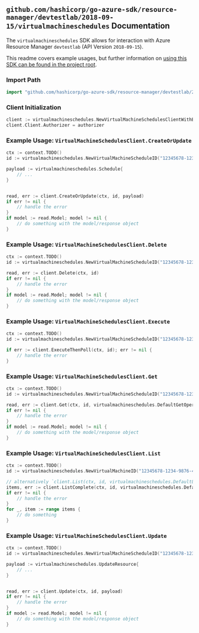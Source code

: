 
## `github.com/hashicorp/go-azure-sdk/resource-manager/devtestlab/2018-09-15/virtualmachineschedules` Documentation

The `virtualmachineschedules` SDK allows for interaction with Azure Resource Manager `devtestlab` (API Version `2018-09-15`).

This readme covers example usages, but further information on [using this SDK can be found in the project root](https://github.com/hashicorp/go-azure-sdk/tree/main/docs).

### Import Path

```go
import "github.com/hashicorp/go-azure-sdk/resource-manager/devtestlab/2018-09-15/virtualmachineschedules"
```


### Client Initialization

```go
client := virtualmachineschedules.NewVirtualMachineSchedulesClientWithBaseURI("https://management.azure.com")
client.Client.Authorizer = authorizer
```


### Example Usage: `VirtualMachineSchedulesClient.CreateOrUpdate`

```go
ctx := context.TODO()
id := virtualmachineschedules.NewVirtualMachineScheduleID("12345678-1234-9876-4563-123456789012", "example-resource-group", "labName", "virtualMachineName", "scheduleName")

payload := virtualmachineschedules.Schedule{
	// ...
}


read, err := client.CreateOrUpdate(ctx, id, payload)
if err != nil {
	// handle the error
}
if model := read.Model; model != nil {
	// do something with the model/response object
}
```


### Example Usage: `VirtualMachineSchedulesClient.Delete`

```go
ctx := context.TODO()
id := virtualmachineschedules.NewVirtualMachineScheduleID("12345678-1234-9876-4563-123456789012", "example-resource-group", "labName", "virtualMachineName", "scheduleName")

read, err := client.Delete(ctx, id)
if err != nil {
	// handle the error
}
if model := read.Model; model != nil {
	// do something with the model/response object
}
```


### Example Usage: `VirtualMachineSchedulesClient.Execute`

```go
ctx := context.TODO()
id := virtualmachineschedules.NewVirtualMachineScheduleID("12345678-1234-9876-4563-123456789012", "example-resource-group", "labName", "virtualMachineName", "scheduleName")

if err := client.ExecuteThenPoll(ctx, id); err != nil {
	// handle the error
}
```


### Example Usage: `VirtualMachineSchedulesClient.Get`

```go
ctx := context.TODO()
id := virtualmachineschedules.NewVirtualMachineScheduleID("12345678-1234-9876-4563-123456789012", "example-resource-group", "labName", "virtualMachineName", "scheduleName")

read, err := client.Get(ctx, id, virtualmachineschedules.DefaultGetOperationOptions())
if err != nil {
	// handle the error
}
if model := read.Model; model != nil {
	// do something with the model/response object
}
```


### Example Usage: `VirtualMachineSchedulesClient.List`

```go
ctx := context.TODO()
id := virtualmachineschedules.NewVirtualMachineID("12345678-1234-9876-4563-123456789012", "example-resource-group", "labName", "virtualMachineName")

// alternatively `client.List(ctx, id, virtualmachineschedules.DefaultListOperationOptions())` can be used to do batched pagination
items, err := client.ListComplete(ctx, id, virtualmachineschedules.DefaultListOperationOptions())
if err != nil {
	// handle the error
}
for _, item := range items {
	// do something
}
```


### Example Usage: `VirtualMachineSchedulesClient.Update`

```go
ctx := context.TODO()
id := virtualmachineschedules.NewVirtualMachineScheduleID("12345678-1234-9876-4563-123456789012", "example-resource-group", "labName", "virtualMachineName", "scheduleName")

payload := virtualmachineschedules.UpdateResource{
	// ...
}


read, err := client.Update(ctx, id, payload)
if err != nil {
	// handle the error
}
if model := read.Model; model != nil {
	// do something with the model/response object
}
```
